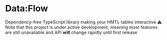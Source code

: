 # Data:Flow
Dependency-free TypeScript library making your HMTL tables interactive
⚠️ Note that this project is under active development, meaning most features are still unavailable and API **will** change rapidly until first release
